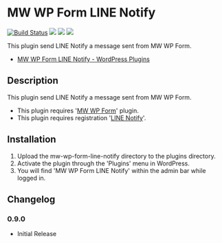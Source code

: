 # MW WP Form LINE Notify

[![Build Status](https://travis-ci.org/ko31/mw-wp-form-line-notify.svg)](https://travis-ci.org/ko31/mw-wp-form-line-notify)
[![](https://img.shields.io/wordpress/plugin/v/mw-wp-form-line-notify.svg)](https://wordpress.org/plugins/mw-wp-form-line-notify/)
[![](https://img.shields.io/wordpress/v/mw-wp-form-line-notify.svg)](https://wordpress.org/plugins/mw-wp-form-line-notify/)
[![](https://ps.w.org/mw-wp-form-line-notify/assets/banner-1554x500.png)](https://wordpress.org/plugins/mw-wp-form-line-notify/)

This plugin send LINE Notify a message sent from MW WP Form.

* [MW WP Form LINE Notify - WordPress Plugins](https://wordpress.org/plugins/mw-wp-form-line-notify/)

## Description

This plugin send LINE Notify a message sent from MW WP Form.

* This plugin requires '[MW WP Form](https://wordpress.org/plugins/mw-wp-form/)' plugin.
* This plugin requires registration '[LINE Notify](https://notify-bot.line.me/)'.

## Installation

1. Upload the mw-wp-form-line-notify directory to the plugins directory.
2. Activate the plugin through the 'Plugins' menu in WordPress.
3. You will find 'MW WP Form LINE Notify' within the admin bar while logged in.

## Changelog

### 0.9.0

* Initial Release

